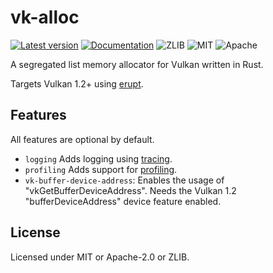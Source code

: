 # vk-alloc

[![Latest version](https://img.shields.io/crates/v/vk-alloc.svg)](https://crates.io/crates/vk-alloc)
[![Documentation](https://docs.rs/vk-alloc/badge.svg)](https://docs.rs/vk-alloc)
![ZLIB](https://img.shields.io/badge/license-zlib-blue.svg)
![MIT](https://img.shields.io/badge/license-MIT-blue.svg)
![Apache](https://img.shields.io/badge/license-Apache-blue.svg)

A segregated list memory allocator for Vulkan written in Rust.

Targets Vulkan 1.2+ using [erupt](https://gitlab.com/Friz64/erupt).

## Features

All features are optional by default.

* `logging` Adds logging using [tracing](https://github.com/tokio-rs/tracing).
* `profiling` Adds support for [profiling](https://github.com/aclysma/profiling).
* `vk-buffer-device-address`: Enables the usage of "vkGetBufferDeviceAddress". Needs the Vulkan
  1.2 "bufferDeviceAddress" device feature enabled.

## License

Licensed under MIT or Apache-2.0 or ZLIB.

